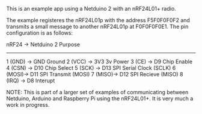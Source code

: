 This is an example app using a Netduino 2 with an nRF24L01+ radio. 

The example registeres the nRF24L01p with the address F5F0F0F0F2 and transmits a small message to another nRF24L01p at F0F0F0F0E1. 
The pin configuration is as follows:

 nRF24   ->  Netduino 2  Purpose
 --------    ----------  --------------
 1 (GND) ->  GND         Ground
 2 (VCC) ->  3V3         3v Power
 3 (CE)  ->  D9          Chip Enable
 4 (CSN) ->  D10         Chip Select
 5 (SCK) ->  D13         SPI Serial Clock (SCLK)
 6 (MOSI)->  D11         SPI Transmit (MOSI)
 7 (MISO)->  D12         SPI Recieve (MISO)
 8 (IRQ) ->  D8          Interupt              

NOTE: This is part of a larger set of examples of communicating between Netduino, Arduino and Raspberry Pi using the nRF24L01+. It is very much a work in progress. 
